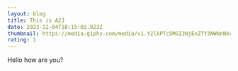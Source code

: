 ```yaml
---
layout: blog
title: This is A2J
date: 2023-12-04T18:15:01.923Z
thumbnail: https://media.giphy.com/media/v1.Y2lkPTc5MGI3NjExZTY3NWNnNXc4MHdhbHJvZWRybXptZWFxOXV5MW15NWl2NTVyOGZtciZlcD12MV9naWZzX3RyZW5kaW5nJmN0PWc/HUOmKBvH96FE2lTkNt/giphy.gif
rating: 1
---
```

Hello how are you?